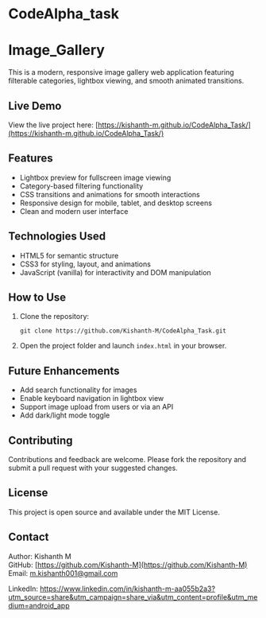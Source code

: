 # CodeAlpha_task

# Image_Gallery

This is a modern, responsive image gallery web application featuring filterable categories, lightbox viewing, and smooth animated transitions.

## Live Demo

View the live project here: [https://kishanth-m.github.io/CodeAlpha_Task/](https://kishanth-m.github.io/CodeAlpha_Task/)

## Features

- Lightbox preview for fullscreen image viewing
- Category-based filtering functionality
- CSS transitions and animations for smooth interactions
- Responsive design for mobile, tablet, and desktop screens
- Clean and modern user interface

## Technologies Used

- HTML5 for semantic structure
- CSS3 for styling, layout, and animations
- JavaScript (vanilla) for interactivity and DOM manipulation

## How to Use

1. Clone the repository:
   ```
   git clone https://github.com/Kishanth-M/CodeAlpha_Task.git
   ```

2. Open the project folder and launch `index.html` in your browser.

## Future Enhancements

- Add search functionality for images
- Enable keyboard navigation in lightbox view
- Support image upload from users or via an API
- Add dark/light mode toggle

## Contributing

Contributions and feedback are welcome. Please fork the repository and submit a pull request with your suggested changes.

## License

This project is open source and available under the MIT License.

## Contact

Author: Kishanth M  
GitHub: [https://github.com/Kishanth-M](https://github.com/Kishanth-M)  
Email: m.kishanth001@gmail.com

LinkedIn: https://www.linkedin.com/in/kishanth-m-aa055b2a3?utm_source=share&utm_campaign=share_via&utm_content=profile&utm_medium=android_app
